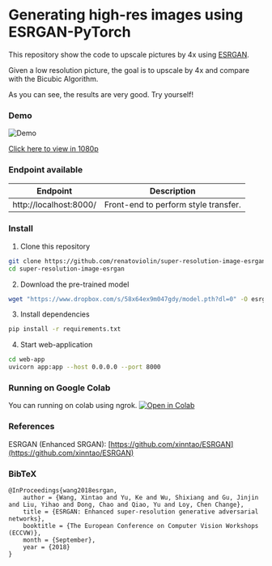 # Generating high-res images using ESRGAN-PyTorch

This repository show the code to upscale pictures by 4x using [ESRGAN](https://github.com/xinntao/ESRGAN).

Given a low resolution picture, the goal is to upscale by 4x and compare with the Bicubic Algorithm.

As you can see, the results are very good. Try yourself!

### Demo
![Demo](screenshot/demo.gif)


[Click here to view in 1080p](https://youtu.be/zWZZuLqULlA)


### Endpoint available
| Endpoint | Description
| --- | ---
| http://localhost:8000/ |  Front-end to perform style transfer.


### Install
1. Clone this repository
```bash
git clone https://github.com/renatoviolin/super-resolution-image-esrgan.git
cd super-resolution-image-esrgan
```

2. Download the pre-trained model
```bash
wget "https://www.dropbox.com/s/58x64ex9m047gdy/model.pth?dl=0" -O esrgan/model.pth
```

3. Install dependencies
```bash
pip install -r requirements.txt
```

4. Start web-application
```bash
cd web-app
uvicorn app:app --host 0.0.0.0 --port 8000
```

### Running on Google Colab
You can running on colab using ngrok. [![Open in Colab](https://colab.research.google.com/assets/colab-badge.svg)](https://colab.research.google.com/drive/1hYNUCVGwGsolxs2mD9mpY2P_M4UgE99R?usp=sharing)


### References
ESRGAN (Enhanced SRGAN): [https://github.com/xinntao/ESRGAN](https://github.com/xinntao/ESRGAN)


### BibTeX
    @InProceedings{wang2018esrgan,
        author = {Wang, Xintao and Yu, Ke and Wu, Shixiang and Gu, Jinjin and Liu, Yihao and Dong, Chao and Qiao, Yu and Loy, Chen Change},
        title = {ESRGAN: Enhanced super-resolution generative adversarial networks},
        booktitle = {The European Conference on Computer Vision Workshops (ECCVW)},
        month = {September},
        year = {2018}
    }
